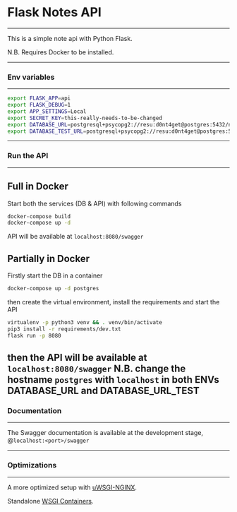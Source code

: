 # Flask Notes API
---------------------
This is a simple note api with Python Flask.

N.B. Requires Docker to be installed.

---

### Env variables
--------------------
```bash
export FLASK_APP=api
export FLASK_DEBUG=1
export APP_SETTINGS=Local
export SECRET_KEY=this-really-needs-to-be-changed
export DATABASE_URL=postgresql+psycopg2://resu:d0nt4get@postgres:5432/notes
export DATABASE_TEST_URL=postgresql+psycopg2://resu:d0nt4get@postgres:5432/notes-test
```

---

### Run the API
---------------
## Full in Docker
Start both the services (DB & API) with following commands
```bash
docker-compose build
docker-compose up -d
```
API will be available at ```localhost:8080/swagger```

## Partially in Docker
Firstly start the DB in a container
```bash
docker-compose up -d postgres
```
then create the virtual environment, install the requirements and start the API
```bash
virtualenv -p python3 venv && . venv/bin/activate
pip3 install -r requirements/dev.txt
flask run -p 8080
```
then the API will be available at ```localhost:8080/swagger```
N.B. change the hostname ```postgres``` with ```localhost``` in both ENVs DATABASE_URL and DATABASE_URL_TEST
---

### Documentation
-----------------
The Swagger documentation is available at the development stage, @```localhost:<port>/swagger```

---

### Optimizations
-----------------
A more optimized setup with [uWSGI-NGINX](https://flask.palletsprojects.com/en/1.1.x/deploying/uwsgi/).

Standalone [WSGI Containers](https://flask.palletsprojects.com/en/1.1.x/deploying/wsgi-standalone/).